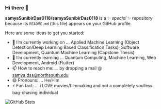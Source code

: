 ### Hi there 👋


**samyaSunibirDas0118/samyaSunibirDas0118** is a ✨ _special_ ✨ repository because its `README.md` (this file) appears on your GitHub profile.

Here are some ideas to get you started:

- 🔭 I’m currently working on ... Applied Machine Learning (Object Detection/Deep Learning Based Classification Tasks), Software Development, Quantum Machine Learning (Capstone Thesis)
- 🌱 I’m currently learning ... Quantum Computing, Machine Learning, Web Development, Android (Flutter)
- 📫 How to reach me: ... by dropping a mail @ samya.das@northsouth.edu 
- 😄 Pronouns: ... He/Him
- ⚡ Fun fact: ... i LOVE movies/filmmaking and not a completely soulless bag-chasing individual


![GitHub Stats](https://github-readme-stats-git-masterrstaa-rickstaa.vercel.app/api?username=samyaSunibirDas0118&theme=tokyonight)

